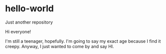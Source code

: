 # hello-world
Just another repository

Hi everyone!

I'm still a teenager, hopefully. I'm going to say my exact age because I find it creepy. Anyway, I just wanted to come by and say HI.
